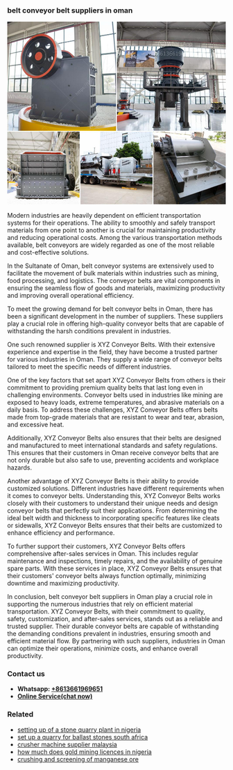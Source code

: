 <h3>belt conveyor belt suppliers in oman</h3><img src='1702260015.jpg' alt=''><p>Modern industries are heavily dependent on efficient transportation systems for their operations. The ability to smoothly and safely transport materials from one point to another is crucial for maintaining productivity and reducing operational costs. Among the various transportation methods available, belt conveyors are widely regarded as one of the most reliable and cost-effective solutions.</p><p>In the Sultanate of Oman, belt conveyor systems are extensively used to facilitate the movement of bulk materials within industries such as mining, food processing, and logistics. The conveyor belts are vital components in ensuring the seamless flow of goods and materials, maximizing productivity and improving overall operational efficiency.</p><p>To meet the growing demand for belt conveyor belts in Oman, there has been a significant development in the number of suppliers. These suppliers play a crucial role in offering high-quality conveyor belts that are capable of withstanding the harsh conditions prevalent in industries.</p><p>One such renowned supplier is XYZ Conveyor Belts. With their extensive experience and expertise in the field, they have become a trusted partner for various industries in Oman. They supply a wide range of conveyor belts tailored to meet the specific needs of different industries.</p><p>One of the key factors that set apart XYZ Conveyor Belts from others is their commitment to providing premium quality belts that last long even in challenging environments. Conveyor belts used in industries like mining are exposed to heavy loads, extreme temperatures, and abrasive materials on a daily basis. To address these challenges, XYZ Conveyor Belts offers belts made from top-grade materials that are resistant to wear and tear, abrasion, and excessive heat.</p><p>Additionally, XYZ Conveyor Belts also ensures that their belts are designed and manufactured to meet international standards and safety regulations. This ensures that their customers in Oman receive conveyor belts that are not only durable but also safe to use, preventing accidents and workplace hazards.</p><p>Another advantage of XYZ Conveyor Belts is their ability to provide customized solutions. Different industries have different requirements when it comes to conveyor belts. Understanding this, XYZ Conveyor Belts works closely with their customers to understand their unique needs and design conveyor belts that perfectly suit their applications. From determining the ideal belt width and thickness to incorporating specific features like cleats or sidewalls, XYZ Conveyor Belts ensures that their belts are customized to enhance efficiency and performance.</p><p>To further support their customers, XYZ Conveyor Belts offers comprehensive after-sales services in Oman. This includes regular maintenance and inspections, timely repairs, and the availability of genuine spare parts. With these services in place, XYZ Conveyor Belts ensures that their customers' conveyor belts always function optimally, minimizing downtime and maximizing productivity.</p><p>In conclusion, belt conveyor belt suppliers in Oman play a crucial role in supporting the numerous industries that rely on efficient material transportation. XYZ Conveyor Belts, with their commitment to quality, safety, customization, and after-sales services, stands out as a reliable and trusted supplier. Their durable conveyor belts are capable of withstanding the demanding conditions prevalent in industries, ensuring smooth and efficient material flow. By partnering with such suppliers, industries in Oman can optimize their operations, minimize costs, and enhance overall productivity.</p><h3>Contact us</h3><ul><li><strong>Whatsapp:&nbsp;<a href="https://wa.me/8613661969651">+8613661969651</a></strong></li><li><a href="https://swt.shibang-china.com/?git&amp;zhl&amp;belt conveyor belt suppliers in oman"><strong>Online Service(chat now)</strong></a></li></ul><h3>Related</h3><ul><li><a href='setting up of a stone quarry plant in nigeria.md'>setting up of a stone quarry plant in nigeria</a></li><li><a href='set up a quarry for ballast stones south africa.md'>set up a quarry for ballast stones south africa</a></li><li><a href='crusher machine supplier malaysia.md'>crusher machine supplier malaysia</a></li><li><a href='how much does gold mining licences in nigeria.md'>how much does gold mining licences in nigeria</a></li><li><a href='crushing and screening of manganese ore.md'>crushing and screening of manganese ore</a></li></ul>